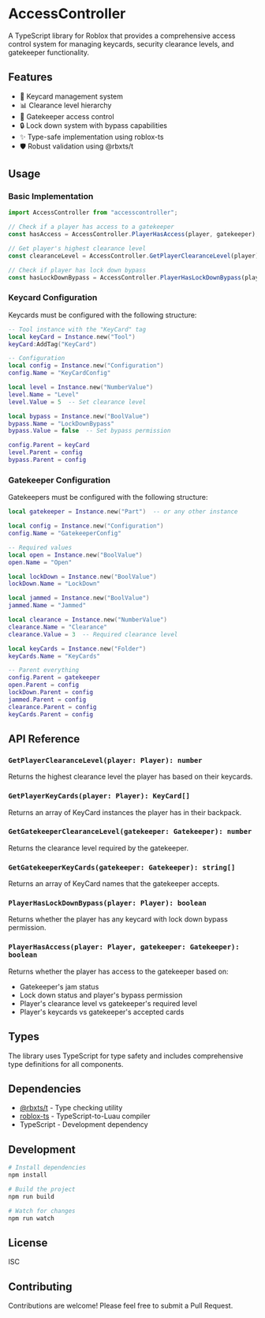 # AccessController

A TypeScript library for Roblox that provides a comprehensive access control system for managing keycards, security clearance levels, and gatekeeper functionality.

## Features

- 🔑 Keycard management system
- 📊 Clearance level hierarchy
- 🚪 Gatekeeper access control
- 🔒 Lock down system with bypass capabilities
- ✨ Type-safe implementation using roblox-ts
- 🛡️ Robust validation using @rbxts/t

## Usage

### Basic Implementation

```typescript
import AccessController from "accesscontroller";

// Check if a player has access to a gatekeeper
const hasAccess = AccessController.PlayerHasAccess(player, gatekeeper);

// Get player's highest clearance level
const clearanceLevel = AccessController.GetPlayerClearanceLevel(player);

// Check if player has lock down bypass
const hasLockDownBypass = AccessController.PlayerHasLockDownBypass(player);
```

### Keycard Configuration

Keycards must be configured with the following structure:

```lua
-- Tool instance with the "KeyCard" tag
local keyCard = Instance.new("Tool")
keyCard:AddTag("KeyCard")

-- Configuration
local config = Instance.new("Configuration")
config.Name = "KeyCardConfig"

local level = Instance.new("NumberValue")
level.Name = "Level"
level.Value = 5  -- Set clearance level

local bypass = Instance.new("BoolValue")
bypass.Name = "LockDownBypass"
bypass.Value = false  -- Set bypass permission

config.Parent = keyCard
level.Parent = config
bypass.Parent = config
```

### Gatekeeper Configuration

Gatekeepers must be configured with the following structure:

```lua
local gatekeeper = Instance.new("Part")  -- or any other instance

local config = Instance.new("Configuration")
config.Name = "GatekeeperConfig"

-- Required values
local open = Instance.new("BoolValue")
open.Name = "Open"

local lockDown = Instance.new("BoolValue")
lockDown.Name = "LockDown"

local jammed = Instance.new("BoolValue")
jammed.Name = "Jammed"

local clearance = Instance.new("NumberValue")
clearance.Name = "Clearance"
clearance.Value = 3  -- Required clearance level

local keyCards = Instance.new("Folder")
keyCards.Name = "KeyCards"

-- Parent everything
config.Parent = gatekeeper
open.Parent = config
lockDown.Parent = config
jammed.Parent = config
clearance.Parent = config
keyCards.Parent = config
```

## API Reference

### `GetPlayerClearanceLevel(player: Player): number`
Returns the highest clearance level the player has based on their keycards.

### `GetPlayerKeyCards(player: Player): KeyCard[]`
Returns an array of KeyCard instances the player has in their backpack.

### `GetGatekeeperClearanceLevel(gatekeeper: Gatekeeper): number`
Returns the clearance level required by the gatekeeper.

### `GetGatekeeperKeyCards(gatekeeper: Gatekeeper): string[]`
Returns an array of KeyCard names that the gatekeeper accepts.

### `PlayerHasLockDownBypass(player: Player): boolean`
Returns whether the player has any keycard with lock down bypass permission.

### `PlayerHasAccess(player: Player, gatekeeper: Gatekeeper): boolean`
Returns whether the player has access to the gatekeeper based on:
- Gatekeeper's jam status
- Lock down status and player's bypass permission
- Player's clearance level vs gatekeeper's required level
- Player's keycards vs gatekeeper's accepted cards

## Types

The library uses TypeScript for type safety and includes comprehensive type definitions for all components.

## Dependencies

- [@rbxts/t](https://www.npmjs.com/package/@rbxts/t) - Type checking utility
- [roblox-ts](https://roblox-ts.com/) - TypeScript-to-Luau compiler
- TypeScript - Development dependency

## Development

```bash
# Install dependencies
npm install

# Build the project
npm run build

# Watch for changes
npm run watch
```

## License

ISC

## Contributing

Contributions are welcome! Please feel free to submit a Pull Request.
